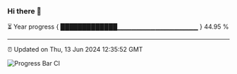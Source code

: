 ### Hi there 👋

⏳ Year progress { █████████████▁▁▁▁▁▁▁▁▁▁▁▁▁▁▁▁▁ } 44.95 %

---

⏰ Updated on Thu, 13 Jun 2024 12:35:52 GMT

![Progress Bar CI](https://github.com/ZhaoGui/ZhaoGui/workflows/Progress%20Bar%20CI/badge.svg)
